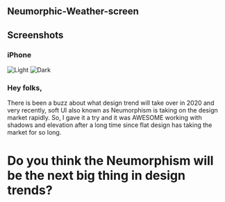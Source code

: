 ## <a id="Neumorphic-Weather-screen"></a>Neumorphic-Weather-screen

## <a id="screenshots"></a>Screenshots 

### iPhone
![Light](https://drive.google.com/uc?export=download&id=1muz3mfZuK4x9Ve0VF2Xir0-fxmpSVJWt)
![Dark](https://drive.google.com/uc?export=download&id=1tZkfK2xmdUOmfpiRDP7Svui0sgo7X99r)



### Hey folks,

There is been a buzz about what design trend will take over in 2020 and very recently, soft UI also known as Neumorphism is taking on the design market rapidly. So, I gave it a try and it was AWESOME working with shadows and elevation after a long time since flat design has taking the market for so long.

# Do you think the Neumorphism will be the next big thing in design trends?


